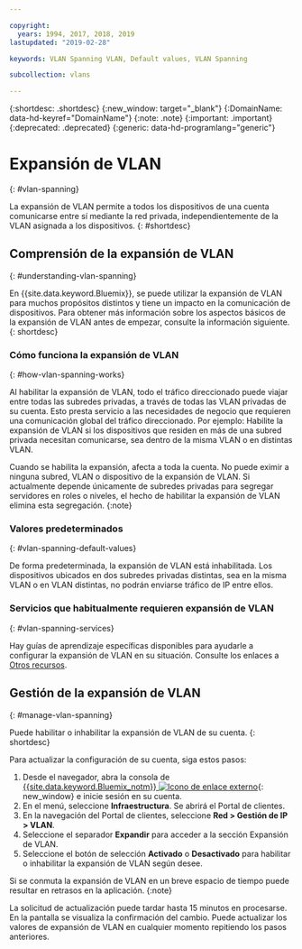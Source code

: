 ```yaml
---

copyright:
  years: 1994, 2017, 2018, 2019
lastupdated: "2019-02-28"

keywords: VLAN Spanning VLAN, Default values, VLAN Spanning

subcollection: vlans

---
```


{:shortdesc: .shortdesc}
{:new_window: target="_blank"}
{:DomainName: data-hd-keyref="DomainName"}
{:note: .note}
{:important: .important}
{:deprecated: .deprecated}
{:generic: data-hd-programlang="generic"}


# Expansión de VLAN
{: #vlan-spanning}

La expansión de VLAN permite a todos los dispositivos de una cuenta comunicarse entre sí mediante la red privada, independientemente de la VLAN asignada a los dispositivos.
{: #shortdesc}

## Comprensión de la expansión de VLAN
{: #understanding-vlan-spanning}


En {{site.data.keyword.Bluemix}}, se puede utilizar la expansión de VLAN para muchos propósitos distintos y tiene un impacto en la comunicación de dispositivos. Para obtener más información sobre los aspectos básicos de la expansión de VLAN antes de empezar, consulte la información siguiente.
{: shortdesc}

### Cómo funciona la expansión de VLAN
{: #how-vlan-spanning-works}

Al habilitar la expansión de VLAN, todo el tráfico direccionado puede viajar entre todas las subredes privadas, a través de todas las VLAN privadas de su cuenta. Esto presta servicio a las necesidades de negocio que requieren una comunicación global del tráfico direccionado. Por ejemplo: Habilite la expansión de VLAN si los dispositivos que residen en más de una subred privada necesitan comunicarse, sea dentro de la misma VLAN o en distintas VLAN.

Cuando se habilita la expansión, afecta a toda la cuenta. No puede eximir a ninguna subred, VLAN o dispositivo de la expansión de VLAN. Si actualmente depende únicamente de subredes privadas para segregar servidores en roles o niveles, el hecho de habilitar la expansión de VLAN elimina esta segregación.
{:note}

### Valores predeterminados
{: #vlan-spanning-default-values}

De forma predeterminada, la expansión de VLAN está inhabilitada. Los dispositivos ubicados en dos subredes privadas distintas, sea en la misma VLAN o en VLAN distintas, no podrán enviarse tráfico de IP entre ellos.

### Servicios que habitualmente requieren expansión de VLAN
{: #vlan-spanning-services}

Hay guías de aprendizaje específicas disponibles para ayudarle a configurar la expansión de VLAN en su situación. Consulte los enlaces a [Otros recursos](/docs/infrastructure/vlans?topic=vlans-other-resources-for-vlan-spanning).


## Gestión de la expansión de VLAN
{: #manage-vlan-spanning}

Puede habilitar o inhabilitar la expansión de VLAN de su cuenta.
{: shortdesc}

Para actualizar la configuración de su cuenta, siga estos pasos:

  1. Desde el navegador, abra la consola de [{{site.data.keyword.Bluemix_notm}} ![Icono de enlace externo](../../icons/launch-glyph.svg "Icono de enlace externo")](https://{DomainName}/){: new_window} e inicie sesión en su cuenta.
  2. En el menú, seleccione **Infraestructura**. Se abrirá el Portal de clientes.
  3. En la navegación del Portal de clientes, seleccione **Red > Gestión de IP > VLAN**.
  4. Seleccione el separador **Expandir** para acceder a la sección Expansión de VLAN.
  5. Seleccione el botón de selección **Activado** o **Desactivado** para habilitar o inhabilitar la expansión de VLAN según desee.

Si se conmuta la expansión de VLAN en un breve espacio de tiempo puede resultar en retrasos en la aplicación.
{:note}

La solicitud de actualización puede tardar hasta 15 minutos en procesarse. En la pantalla se visualiza la confirmación del cambio. Puede actualizar los valores de expansión de VLAN en cualquier momento repitiendo los pasos anteriores.
